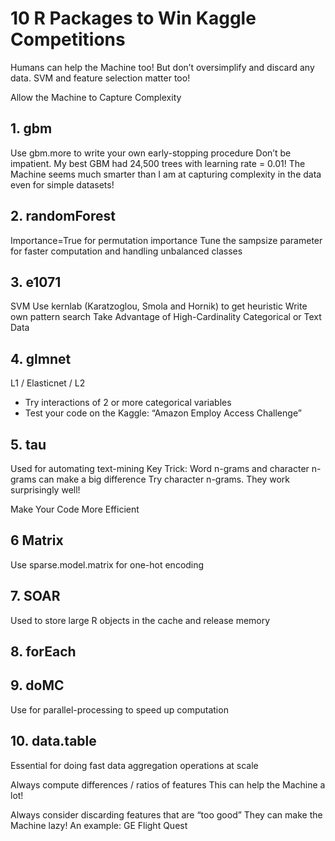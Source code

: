 # 10 R Packages to Win Kaggle Competitions

Humans can help the Machine too!  But don’t oversimplify and discard any data. 
SVM and feature selection matter too!

Allow the Machine to Capture Complexity
## 1. gbm
 Use gbm.more to write your own early-stopping procedure 
Don’t be impatient. My best GBM had 24,500 trees with learning rate = 0.01!
The Machine seems much smarter than I am at capturing complexity in the data even for simple datasets!


## 2. randomForest

 Importance=True for permutation importance
Tune the sampsize parameter for faster computation and handling unbalanced classes

## 3. e1071

SVM  Use kernlab (Karatzoglou, Smola and Hornik) to get heuristic
Write own pattern search
Take Advantage of High-Cardinality Categorical or Text Data

## 4.   glmnet
L1 / Elasticnet / L2
- Try interactions of 2 or more categorical variables
- Test your code on the Kaggle: “Amazon Employ Access Challenge”

## 5.   tau
Used for automating text-mining
Key Trick:
Word n-grams and character n-grams can make a big difference
Try character n-grams. They work surprisingly well!

Make Your Code More Efficient 
## 6 Matrix
Use sparse.model.matrix for one-hot encoding

## 7. SOAR
Used to store large R objects in the cache and release memory

## 8. forEach
## 9. doMC
Use for parallel-processing to speed up computation

## 10.  data.table
Essential for doing fast data aggregation operations at scale



Always compute differences / ratios of features
This can help the Machine a lot!

Always consider discarding features that are “too good”
They can make the Machine lazy!
An example: GE Flight Quest
